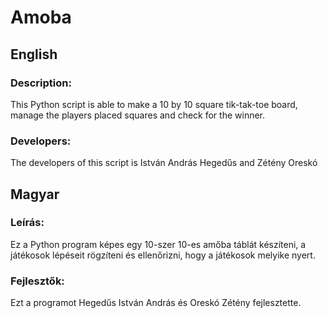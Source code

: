# Amoba


## English

### Description:
This Python script is able to make a 10 by 10 square tik-tak-toe board, manage the players placed squares and check for the winner.
### Developers:
The developers of this script is István András Hegedűs and Zétény Oreskó


## Magyar

### Leírás:
Ez a Python program képes egy 10-szer 10-es amőba táblát készíteni, a játékosok lépéseit rögzíteni és ellenőrizni, hogy a játékosok melyike nyert.
### Fejlesztők:
Ezt a programot Hegedűs István András és Oreskó Zétény fejlesztette.
